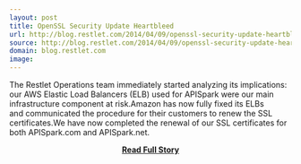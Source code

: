 ```yaml
---
layout: post
title: OpenSSL Security Update Heartbleed
url: http://blog.restlet.com/2014/04/09/openssl-security-update-heartbleed/
source: http://blog.restlet.com/2014/04/09/openssl-security-update-heartbleed/
domain: blog.restlet.com
image: 
---
```


<p>The Restlet Operations team immediately started analyzing its implications: our AWS Elastic Load Balancers (ELB) used for APISpark were our main infrastructure component at risk.Amazon has now fully fixed its ELBs and communicated the procedure for their customers to renew the SSL certificates.We have now completed the renewal of our SSL certificates for both APISpark.com and APISpark.net.</p>
<center><p><a href="http://blog.restlet.com/2014/04/09/openssl-security-update-heartbleed/" style='padding:25px; font-sze:18px; font-weight: bold;'>Read Full Story</a></p></center>
